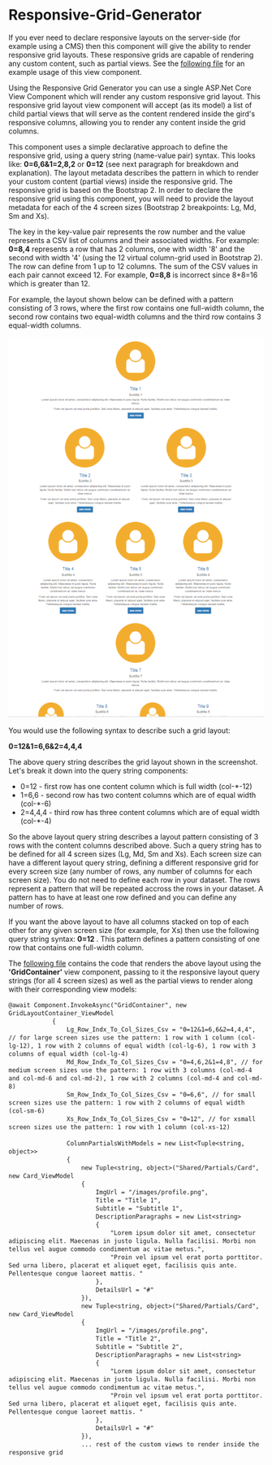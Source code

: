 # Responsive-Grid-Generator
If you ever need to declare responsive layouts on the server-side (for example using a CMS) then this component will give the ability to render responsive grid layouts. These responsive grids are capable of rendering any custom content, such as partial views. 
See the [following file](https://github.com/jalva/Responsive-Grid-Generator/blob/master/WebAppWithGridGenerator/Views/Home/Index.cshtml) for an example usage of this view component.

Using the Responsive Grid Generator you can use a single ASP.Net Core View Component which will render any custom responsive grid layout.
This responsive grid layout view component will accept (as its model) a list of child partial views that will serve as the content rendered inside the gird's responsive columns, allowing you to render any content inside the grid columns. 

This component uses a simple declarative approach to define the responsive grid, using a query string (name-value pair) syntax. This looks like: **0=6,6&1=2,8,2** or **0=12** (see next paragraph for breakdown and explanation).
The layout metadata describes the pattern in which to render your custom content (partial views) inside the responsive grid.
The responsive grid is based on the Bootstrap 2.
In order to declare the responsive grid using this component, you will need to provide the layout metadata for each of the 4 screen sizes (Bootstrap 2 breakpoints: Lg, Md, Sm and Xs).

The key in the key-value pair represents the row number and the value represents a CSV list of columns and their associated widths. For example: **0=8,4** represents a row that has 2 columns, one with width '8' and the second with width '4' (using the 12 virtual column-grid used in Bootstrap 2). The row can define from 1 up to 12 columns. The sum of the CSV values in each pair cannot exceed 12. For example, **0=8,8** is incorrect since 8+8=16 which is greater than 12.

For example, the layout shown below can be defined with a pattern consisting of 3 rows, where the first row contains one full-width column, the second row contains two equal-width columns and the third row contains 3 equal-width columns.

![responsive layout](https://github.com/jalva/Responsive-Grid-Generator/blob/master/responsive-grid-layout-example.PNG)
      
You would use the following syntax to describe such a grid layout: 

**0=12&1=6,6&2=4,4,4**

The above query string describes the grid layout shown in the screenshot. Let's break it down into the query string components:

* 0=12 - first row has one content column which is full width (col-*-12)
* 1=6,6 - second row has two content columns which are of equal width (col-*-6)
* 2=4,4,4 - third row has three content columns which are of equal width (col-*-4)

So the above layout query string describes a layout pattern consisting of 3 rows with the content columns described above. 
Such a query string has to be defined for all 4 screen sizes (Lg, Md, Sm and Xs). Each screen size can have a different layout query string, defining a different responsive grid for every screen size (any number of rows, any number of columns for each screen size). 
You do not need to define each row in your dataset. The rows represent a pattern that will be repeated accross the rows in your dataset. A pattern has to have at least one row defined and you can define any number of rows.  

If you want the above layout to have all columns stacked on top of each other for any given screen size (for example, for Xs) then use the following query string syntax: **0=12** . This pattern defines a pattern consisting of one row that contains one full-width column.

The [following file](https://github.com/jalva/Responsive-Grid-Generator/blob/master/WebAppWithGridGenerator/Views/Home/Index.cshtml) contains the code that renders the above layout using the **'GridContainer'** view component, passing to it the responsive layout query strings (for all 4 screen sizes) as well as the partial views to render along with their corresponding view models:

```
@await Component.InvokeAsync("GridContainer", new GridLayoutContainer_ViewModel
            {
                Lg_Row_Indx_To_Col_Sizes_Csv = "0=12&1=6,6&2=4,4,4", // for large screen sizes use the pattern: 1 row with 1 column (col-lg-12), 1 row with 2 columns of equal width (col-lg-6), 1 row with 3 columns of equal width (col-lg-4)
                Md_Row_Indx_To_Col_Sizes_Csv = "0=4,6,2&1=4,8", // for medium screen sizes use the pattern: 1 row with 3 columns (col-md-4 and col-md-6 and col-md-2), 1 row with 2 columns (col-md-4 and col-md-8)
                Sm_Row_Indx_To_Col_Sizes_Csv = "0=6,6", // for small screen sizes use the pattern: 1 row with 2 columns of equal width (col-sm-6)
                Xs_Row_Indx_To_Col_Sizes_Csv = "0=12", // for xsmall screen sizes use the pattern: 1 row with 1 column (col-xs-12)
                
                ColumnPartialsWithModels = new List<Tuple<string, object>>
                {
                    new Tuple<string, object>("Shared/Partials/Card", new Card_ViewModel
                    {
                        ImgUrl = "/images/profile.png",
                        Title = "Title 1",
                        Subtitle = "Subtitle 1",
                        DescriptionParagraphs = new List<string>
                        {
                            "Lorem ipsum dolor sit amet, consectetur adipiscing elit. Maecenas in justo ligula. Nulla facilisi. Morbi non tellus vel augue commodo condimentum ac vitae metus.",
                            "Proin vel ipsum vel erat porta porttitor. Sed urna libero, placerat et aliquet eget, facilisis quis ante. Pellentesque congue laoreet mattis. "
                        },
                        DetailsUrl = "#"
                    }),
                    new Tuple<string, object>("Shared/Partials/Card", new Card_ViewModel
                    {
                        ImgUrl = "/images/profile.png",
                        Title = "Title 2",
                        Subtitle = "Subtitle 2",
                        DescriptionParagraphs = new List<string>
                        {
                            "Lorem ipsum dolor sit amet, consectetur adipiscing elit. Maecenas in justo ligula. Nulla facilisi. Morbi non tellus vel augue commodo condimentum ac vitae metus.",
                            "Proin vel ipsum vel erat porta porttitor. Sed urna libero, placerat et aliquet eget, facilisis quis ante. Pellentesque congue laoreet mattis. "
                        },
                        DetailsUrl = "#"
                    }),
                    ... rest of the custom views to render inside the responsive grid
```
